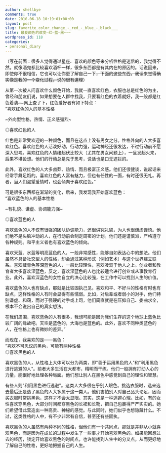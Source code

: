 ```yaml
---
author: shellbye
comments: true
date: 2010-06-18 10:19:01+00:00
layout: post
slug: favorite_color_change_-_red_-_blue_-_black___
title: 最爱颜色的改变—红—蓝—黑~~~
wordpress_id: 118
categories:
- personal_diary
---
```


（写在前面：很多人觉得通过星座、喜欢的颜色等来分析性格是迷信的，我觉得不然。就像酒鬼都比较喜欢酒杯一样，很多东西都是有其内在的原因的。话说回来，即使你不很相信，它也可以让你更了解自己一下~~，下面的这些东西，我读来觉得确实像是我的一个变化过程，说的很有道理~~）  
  
从第一次被人问喜欢什么颜色开始，我就一直喜欢红色，衣服也总是红色的为主，曾经和朋友们说，如果想要在人群中找我，只要看红色的衣着就好，我一般都是红色着装~~网上查了下，红色爱好者有如下特点：  
“喜欢红色的人的基本性格  
  
~外向型性格，热情、正义感强烈~  
  
◎喜欢红色的人  
  
红色是非常受欢迎的一种颜色，而且在这点上没有男女之分。性格外向的人大多喜欢红色。喜欢红色的人活泼好动，行动力强，运动神经还很发达，不过行动前不愿深入思考。喜欢红色的人情绪起伏比较大（尤其在男女问题上），一旦发起火来，后果不堪设想。他们的行动总是先于思考，说话也是口无遮拦的。  
  
此外，喜欢红色的人大多卤莽、热情、而且极富正义感。他们还很健谈，说起话来经常手舞足蹈的。喜欢红色的人富有魅力，但也有任性的一面，有时还很无礼。再者，当人们渴望爱情时，也会倾向于喜欢红色。”  
  
可是很多东西都在渐渐的变化，后来，我发现我开始喜欢蓝色：  
“喜欢蓝色的人的基本性格  
  
~有礼貌、谦虚、协调能力强~  
  
◎喜欢蓝色的人  
  
喜欢蓝色的人不仅有很强的团队协调能力，还很讲究礼貌，为人也很谦虚谨慎。他们绝不是头脑冲动的人，在行动前会制定周密的计划。他们还是谨慎派，严格遵守各种规则。和平主义者也有喜欢蓝色的倾向。  
  
喜欢天蓝、水蓝等明亮蓝色的人，一般非常感性，能够自如表达心中的想法。他们虽然不具备社交型人的性格，却会通过某种形式（例如艺术）与这个世界建立联系。喜欢藏青色等深蓝色的人，一般比较理性，喜欢凌驾于他人之上。创业者和教育者大多喜欢深蓝色，反之，喜欢深蓝色的人也比较适合进行创业或从事教育行业。此外，喜欢深蓝色的女性自立的决心比较强，在工作中可以找到人生的价值。  
  
喜欢蓝色的人也有缺点，那就是比较固执己见。喜欢和平、不好斗的性格有时也有缺点，这样性格的人有时会显得有些懦弱。比如，对后辈或者弱小的对手，他们特别谦虚、和蔼，而对于强硬的对手或上司，他们简直就是在压抑自己、委曲求全，根本不会说出自己的真实想法。  
  
在我们周围，喜欢蓝色的人有很多，我想可能是因为我们生存的这个地球上蓝色比较广阔的缘故吧。天空是蓝色的，大海也是蓝色的。此外，喜欢不同种类蓝色的人，在性格上也有微妙的差异。”  
  
而现在，我喜欢的是——黑色：  
“喜欢不可思议的黑色，可能有两种性格  
◎喜欢黑色的人  
  
喜欢黑色的人，从性格上大体可以分为两类，即"善于运用黑色的人"和"利用黑色进行逃避的人"。前者大多生活在大都市，精明而干练。他们一般拥有打动人心的力量，能很好地处理各种局面。他们想让别人在黑色中感觉到自己的理性和智慧。  
  
有些人则"利用黑色进行逃避"。这类人大多很在乎别人眼色。挑选衣服时，选来选去最后还是选了黑色的人大多属于这一类人。他们害怕别人对自己品头论足，因而买衣服时常挑黑色，这样才不会太显眼。其实，这是一种逃避心理。比如，有的女性喜欢穿黑色，大部分时间都穿黑色的长裙和长靴，把自己包裹得严严实实的。她们希望借此营造出一种高贵、神秘的感觉。与此同时，她们似乎也想隐藏什么。不过，这类性格的人中，有不少非常有自信，甚至还有些固执。  
  
喜欢黑色的人虽然有两种不同的性格，但他们有一个共同点，那就是并非从小就喜欢黑色，而是因为在成长的过程中发生了一些事才开始喜欢黑色的。如果能回想过去的经历，锁定开始喜欢黑色的时间点，也许能找到人生中的分叉点，从而更好地了解自己的性格，更好地把握自己的人生。  
  
  
  
  

